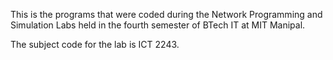 This is the programs that were coded during the Network Programming and Simulation Labs held in the fourth semester of BTech IT at MIT Manipal. 

The subject code for the lab is ICT 2243.